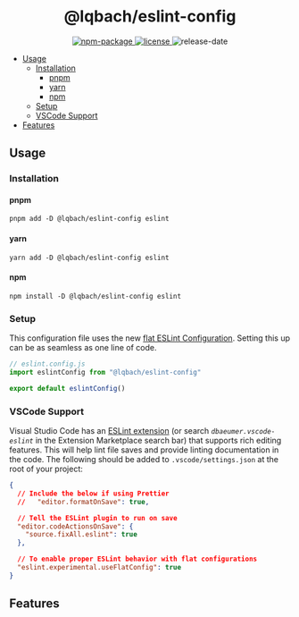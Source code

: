 <h1 align="center">@lqbach/eslint-config</h1>

<div align="center">
    <a href="https://www.npmjs.com/package/@lqbach/eslint-config">
        <img src="https://img.shields.io/npm/v/@lqbach/eslint-config?color=444E5F&label=version&labelColor=BDD4E7" alt="npm-package"/>
    </a>
    <a href="https://www.npmjs.com/package/@lqbach/eslint-config">
        <img src="https://img.shields.io/github/license/lqbach/eslint-prettier-config?labelColor=BDD4E7&color=444E5F" alt="license"/>
    </a>
    <img src="https://img.shields.io/github/release-date/lqbach/eslint-prettier-config?labelColor=BDD4E7&color=444E5F" alt="release-date"/>

</div>

- [Usage](#usage)
  - [Installation](#installation)
    - [pnpm](#pnpm)
    - [yarn](#yarn)
    - [npm](#npm)
  - [Setup](#setup)
  - [VSCode Support](#vscode-support)
- [Features](#features)

## Usage

### Installation

#### pnpm

```
pnpm add -D @lqbach/eslint-config eslint
```

#### yarn

```
yarn add -D @lqbach/eslint-config eslint
```

#### npm

```
npm install -D @lqbach/eslint-config eslint
```

### Setup

This configuration file uses the new [flat ESLint Configuration](https://eslint.org/docs/latest/use/configure/configuration-files-new). Setting this up can be as seamless as one line of code.

```js
// eslint.config.js
import eslintConfig from "@lqbach/eslint-config"

export default eslintConfig()
```

### VSCode Support

Visual Studio Code has an [ESLint extension](https://marketplace.visualstudio.com/items?itemName=dbaeumer.vscode-eslint) (or search _`dbaeumer.vscode-eslint`_ in the Extension Marketplace search bar) that supports rich editing features. This will help lint file saves and provide linting documentation in the code.
The following should be added to `.vscode/settings.json` at the root of your project:

```json
{
  // Include the below if using Prettier
  //   "editor.formatOnSave": true,

  // Tell the ESLint plugin to run on save
  "editor.codeActionsOnSave": {
    "source.fixAll.eslint": true
  },

  // To enable proper ESLint behavior with flat configurations
  "eslint.experimental.useFlatConfig": true
}
```

## Features
